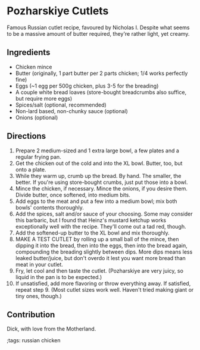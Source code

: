 # Pozharskiye Cutlets

Famous Russian cutlet recipe, favoured by Nicholas I.
Despite what seems to be a massive amount of butter required, they're rather light, yet creamy.

## Ingredients

- Chicken mince
- Butter (originally, 1 part butter per 2 parts chicken; 1/4 works perfectly fine)
- Eggs (~1 egg per 500g chicken, plus 3-5 for the breading)
- A couple white bread loaves (store-bought breadcrumbs also suffice, but require more eggs)
- Spices/salt (optional, recommended)
- Non-lard based, non-chunky sauce (optional)
- Onions (optional)

## Directions

1. Prepare 2 medium-sized and 1 extra large bowl, a few plates and a regular frying pan.
2. Get the chicken out of the cold and into the XL bowl. Butter, too, but onto a plate.
4. While they warm up, crumb up the bread. By hand. The smaller, the better. If you're using store-bought crumbs, just put those into a bowl.
5. Mince the chicken, if necessary. Mince the onions, if you desire them. Divide butter, once softened, into medium bits.
6. Add eggs to the meat and put a few into a medium bowl; mix both bowls' contents thoroughly.
7. Add the spices, salt and/or sauce of your choosing. Some may consider this barbaric, but I found that Heinz's mustard ketchup works exceptionally well with the recipe. They'll come out a tad red, though.
8. Add the softened-up butter to the XL bowl and mix thoroughly.
9. MAKE A TEST CUTLET by rolling up a small ball of the mince, then dipping it into the bread, then into the eggs, then into the bread again, compounding the breading slightly between dips. More dips means less leaked butter/juice, but don't overdo it lest you want more bread than meat in your cutlet.
10. Fry, let cool and then taste the cutlet. (Pozharskiye are very juicy, so liquid in the pan is to be expected.)
11. If unsatisfied, add more flavoring or throw everything away. If satisfied, repeat step 9. (Most cutlet sizes work well. Haven't tried making giant or tiny ones, though.)

## Contribution

Dick, with love from the Motherland.

;tags: russian chicken
